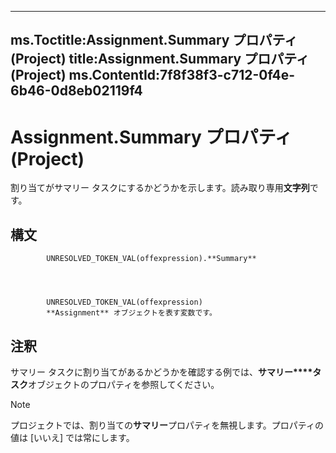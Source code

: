 

---
ms.Toctitle:Assignment.Summary プロパティ (Project)
title:Assignment.Summary プロパティ (Project)
ms.ContentId:7f8f38f3-c712-0f4e-6b46-0d8eb02119f4
---
# Assignment.Summary プロパティ (Project)




割り当てがサマリー タスクにするかどうかを示します。読み取り専用**文字列**です。

## 構文

            UNRESOLVED_TOKEN_VAL(offexpression).**Summary**




            UNRESOLVED_TOKEN_VAL(offexpression)
            **Assignment** オブジェクトを表す変数です。



## 注釈
サマリー タスクに割り当てがあるかどうかを確認する例では、**サマリー****タスク**オブジェクトのプロパティを参照してください。

>[!NOTE]
>プロジェクトでは、割り当ての**サマリー**プロパティを無視します。プロパティの値は [いいえ] では常にします。






